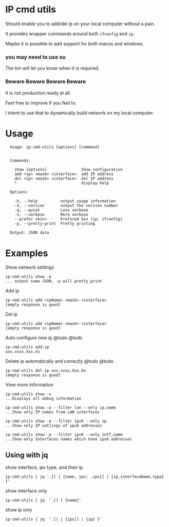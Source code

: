 # IP cmd utils

Should enable you to add/del ip on your local computer without a pain.

It provides wrapper commands around both ```ifconfig``` and ```ip```.

Maybe it is possible to add support for both macos and windows. 

### you may need to use su

The bin will let you know when it is required.


### Beware Beware Beware Beware

It is not production ready at all. 

Feel free to improve if you feel to. 

I intent to use that to dynamically build network on my local computer.


# Usage

```
  Usage: ip-cmd-utils [options] [command]


  Commands:

    show [options]               Show configuration
    add <ip> <mask> <interface>  add IP address
    del <ip> <mask> <interface>  del IP address
    *                            display help

  Options:

    -h, --help          output usage information
    -V, --version       output the version number
    -q, --quiet         Less verbose
    -v, --verbose       More verbose
    --prefer <bin>      Prefered bin (ip, ifconfig)
    -p, --pretty-print  Pretty printing

  Output: JSON data

```

# Examples

Show network settings
```
ip-cmd-utils show -p
... output some JSON, -p will pretty print
```

Add ip
```
ip-cmd-utils add <ipName> <mask> <interface>
[empty response is good]
```

Del ip
```
ip-cmd-utils add <ipName> <mask> <interface>
[empty response is good]
```

Auto configure new ip @todo @todo
```
ip-cmd-utils add-ip
xxx.xxxx.Xxx.Xx
```

Delete ip automatically and correctly @todo @todo
```
ip-cmd-utils del-ip xxx.xxxx.Xxx.Xx
[empty response is good]
```

View more information
```
ip-cmd-utils show -v
...Displays all debug information
```

```
ip-cmd-utils show -p --filter lan --only ip,name
...Show only IP names from LAN interfaces
```

```
ip-cmd-utils show -p --filter ipv6 --only ip
...Show only IP settings of ipv6 addresses
```

```
ip-cmd-utils show -p --filter ipv6 --only intf,name
...Show only Interfaces names which have ipv6 addresses
```



## Using with jq

show interface, ipv type, and their ip
```
ip-cmd-utils | jq '.[] | {name, ips: .ips[] | {ip,interfaceName,type} }'
```

show interface only
```
ip-cmd-utils | jq  '.[] | {name}'
```

show ip only
```
ip-cmd-utils | jq  '.[] | {ips[] | {ip} }'
```